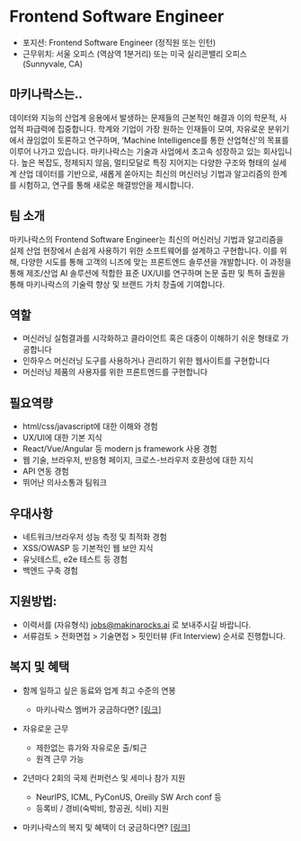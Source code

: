 # Frontend Software Engineer

- 포지션: Frontend Software Engineer (정직원 또는 인턴) 
- 근무위치: 서울 오피스 (역삼역 1분거리) 또는 미국 실리콘밸리 오피스 (Sunnyvale, CA) 

## 마키나락스는.. 

데이터와 지능의 산업계 응용에서 발생하는 문제들의 근본적인 해결과 이의 학문적, 사업적 파급력에 집중합니다. 학계와 기업이 가장 원하는 인재들이 모여, 자유로운 분위기에서 끊임없이 토론하고 연구하며, ‘Machine Intelligence를 통한 산업혁신’의 목표를 이루어 나가고 있습니다. 마키나락스는 기술과 사업에서 초고속 성장하고 있는 회사입니다. 높은 복잡도, 정제되지 않음, 멀티모달로 특징 지어지는 다양한 구조와 형태의 실세계 산업 데이터를 기반으로, 새롭게 쏟아지는 최신의 머신러닝 기법과 알고리즘의 한계를 시험하고, 연구를 통해 새로운 해결방안을 제시합니다.  

## 팀 소개 

마키나락스의 Frontend Software Engineer는 최신의 머신러닝 기법과 알고리즘을 실제 산업 현장에서 손쉽게 사용하기 위한 소프트웨어를 설계하고 구현합니다. 이를 위해, 다양한 시도를 통해 고객의 니즈에 맞는 프론트엔드 솔루션을 개발합니다. 이 과정을 통해 제조/산업 AI 솔루션에 적합한 표준 UX/UI를 연구하며 논문 출판 및 특허 출원을 통해 마키나락스의 기술력 향상 및 브랜드 가치 창출에 기여합니다.

## 역할 

- 머신러닝 실험결과를 시각화하고 클라이언트 혹은 대중이 이해하기 쉬운 형태로 가공합니다
- 인하우스 머신러닝 도구를 사용하거나 관리하기 위한 웹사이트를 구현합니다
- 머신러닝 제품의 사용자를 위한 프론트엔드를 구현합니다

## 필요역량 

- html/css/javascript에 대한 이해와 경험
- UX/UI에 대한 기본 지식
- React/Vue/Angular 등 modern js framework 사용 경험
- 웹 기술, 브라우저, 반응형 페이지, 크로스-브라우저 호환성에 대한 지식
- API 연동 경험
- 뛰어난 의사소통과 팀워크

## 우대사항

- 네트워크/브라우저 성능 측정 및 최적화 경험
- XSS/OWASP 등 기본적인 웹 보안 지식
- 유닛테스트, e2e 테스트 등 경험
- 백엔드 구축 경험

## 지원방법: 

- 이력서를 (자유형식) jobs@makinarocks.ai 로 보내주시길 바랍니다. 
- 서류검토 > 전화면접 > 기술면접 > 핏인터뷰 (Fit Interview) 순서로 진행합니다. 

## 복지 및 혜택 

* 함께 일하고 싶은 동료와 업계 최고 수준의 연봉
  * 마키나락스 멤버가 궁금하다면? [[링크](http://makinarocks.ai/)]

* 자유로운 근무
  * 제한없는 휴가와 자유로운 출/퇴근
  * 원격 근무 가능

* 2년마다 2회의 국제 컨퍼런스 및 세미나 참가 지원
  * NeurIPS, ICML, PyConUS, Oreilly SW Arch conf 등
  * 등록비 / 경비(숙박비, 항공권, 식비) 지원

* 마키나락스의 복지 및 혜택이 더 궁금하다면? [[링크](./welfare-benefits.md)]
